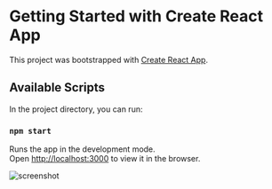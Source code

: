 # Getting Started with Create React App

This project was bootstrapped with [Create React App](https://github.com/facebook/create-react-app).

## Available Scripts

In the project directory, you can run:

### `npm start`

Runs the app in the development mode.\
Open [http://localhost:3000](http://localhost:3000) to view it in the browser.

![screenshot](https://user-images.githubusercontent.com/17692914/97465680-ac909c80-1918-11eb-82ef-3d3675a92684.PNG)
